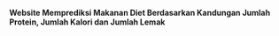 **Website Memprediksi Makanan Diet Berdasarkan Kandungan Jumlah Protein, Jumlah Kalori dan Jumlah Lemak**
